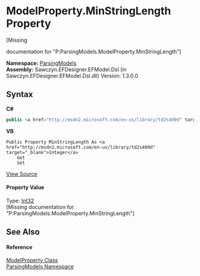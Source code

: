 # ModelProperty.MinStringLength Property 
 

\[Missing <summary> documentation for "P:ParsingModels.ModelProperty.MinStringLength"\]

**Namespace:**&nbsp;<a href="N_ParsingModels">ParsingModels</a><br />**Assembly:**&nbsp;Sawczyn.EFDesigner.EFModel.Dsl (in Sawczyn.EFDesigner.EFModel.Dsl.dll) Version: 1.3.0.0

## Syntax

**C#**<br />
``` C#
public <a href="http://msdn2.microsoft.com/en-us/library/td2s409d" target="_blank">int</a> MinStringLength { get; set; }
```

**VB**<br />
``` VB
Public Property MinStringLength As <a href="http://msdn2.microsoft.com/en-us/library/td2s409d" target="_blank">Integer</a>
	Get
	Set
```

<a href="https://github.com/msawczyn/EFDesigner/tree/master/src/ParsingModels/ModelProperty.cs#L11" title="View the source code">View Source</a><br />

#### Property Value
Type: <a href="http://msdn2.microsoft.com/en-us/library/td2s409d" target="_blank">Int32</a><br />\[Missing <value> documentation for "P:ParsingModels.ModelProperty.MinStringLength"\]

## See Also


#### Reference
<a href="T_ParsingModels_ModelProperty">ModelProperty Class</a><br /><a href="N_ParsingModels">ParsingModels Namespace</a><br />